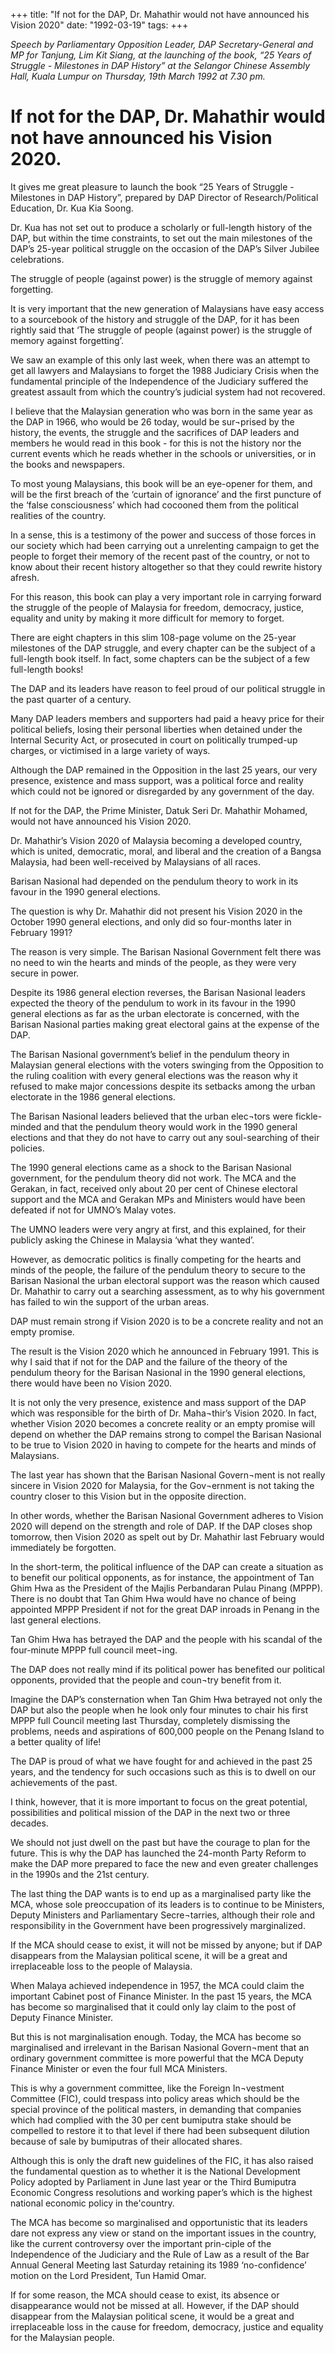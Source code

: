 +++ 
title: "If not for the DAP, Dr. Mahathir would not have announced his Vision 2020"
date: "1992-03-19"
tags:
+++

_Speech by Parliamentary Opposition Leader, DAP Secretary-General and MP for Tanjung, Lim Kit Siang, at the launching of the book, “25 Years of Struggle - Milestones in DAP History” at the Selangor Chinese Assembly Hall, Kuala Lumpur on Thursday, 19th March 1992 at 7.30 pm._

# If not for the DAP, Dr. Mahathir would not have announced his Vision 2020.

It gives me great pleasure to launch the book “25 Years of Struggle - Milestones in DAP History”, prepared by DAP Director of Research/Political Education, Dr.  Kua Kia Soong.</u>

Dr. Kua has not set out to produce a scholarly or full-length history of the DAP, but within the time constraints, to set out the main milestones of the DAP’s 25-year political struggle on the occasion of the DAP’s Silver Jubilee celebrations.

The struggle of people (against power) is the struggle of memory against forgetting.

It is very important that the new generation of Malaysians have easy access to a sourcebook of the history and struggle of the DAP, for it has been rightly said that ‘The struggle of people (against power) is the struggle of memory against forgetting’.

We saw an example of this only last week, when there was an attempt to get all lawyers and Malaysians to forget the 1988 Judiciary Crisis when the fundamental principle of the Independence of the Judiciary suffered the greatest assault from which the country’s judicial system had not recovered.

I believe that the Malaysian generation who was born in the same year as the DAP in 1966, who would 
be 26 today, would be sur¬prised by the history, the events, the struggle and the sacrifices of DAP leaders and members he would read in this book - for this is not the history nor the current events which he reads whether in the schools or universities, or in the books and newspapers.

To most young Malaysians, this book will be an eye-opener for them, and will be the first breach of the ‘curtain of ignorance’ and the first puncture of the ‘false consciousness’ which had cocooned them from the political realities of the country.

In a sense, this is a testimony of the power and success of those forces in our society which had been carrying out a unrelenting campaign to get the people to forget their memory of the recent past of the country, or not to know about their recent history altogether so that they could rewrite history afresh.

For this reason, this book can play a very important role in carrying forward the struggle of the people 
of Malaysia for freedom, democracy, justice, equality and unity by making it more difficult for memory to forget.

There are eight chapters in this slim 108-page volume on the 25-year milestones of the DAP struggle, 
and every chapter can be the subject of a full-length book itself.  In fact, some chapters can be the 
subject of a few full-length books!

The DAP and its leaders have reason to feel proud of our political struggle in the past quarter of a 
century.




Many DAP leaders members and supporters had paid a heavy price for their political beliefs, losing 
their personal liberties when detained under the Internal Security Act, or prosecuted in court on  politically trumped-up charges, or victimised in a large variety of ways.

Although the DAP remained in the Opposition in the last 25 years, our very presence, existence 
and mass support, was a political force and reality which could not be ignored or disregarded by any government of the day.

If not for the DAP, the Prime Minister, Datuk Seri Dr. Mahathir Mohamed, would not have announced his Vision 2020.

Dr. Mahathir’s Vision 2020 of Malaysia becoming a developed country, which is united, democratic, moral, and liberal and the creation of a Bangsa Malaysia, had been well-received by Malaysians of 
all races.

Barisan Nasional had depended on the pendulum theory to work in its favour in the 1990 general elections.

The question is why Dr. Mahathir did not present his Vision 2020 in the October 1990 general 
elections, and only did so four-months later in February 1991?

The reason is very simple. The Barisan Nasional Government felt there was no need to win the hearts 
and minds of the people, as they were very secure in power.

Despite its 1986 general election  reverses, the Barisan Nasional leaders expected the theory of the    pendulum to work in its favour in the 1990 general elections as far as the urban electorate is concerned,    with the Barisan Nasional parties making great electoral gains at the expense of the DAP.

The Barisan Nasional government’s belief in the pendulum theory in Malaysian general elections with 
the voters swinging from the Opposition to the ruling coalition with every general elections was the reason why it refused to make major concessions despite its setbacks among the urban electorate in 
the 1986 general elections.

The Barisan Nasional leaders believed that the urban elec¬tors were fickle-minded and that the pendulum theory would work in the 1990 general elections and that they do not have to carry out any soul-searching of their policies.

The 1990 general elections came as a shock to the Barisan Nasional government, for the pendulum 
theory did not work. The MCA and the Gerakan, in fact, received only about 20 per cent of Chinese electoral support and the MCA and Gerakan MPs and Ministers would have been defeated if not for UMNO’s Malay votes.

The UMNO leaders were very angry at first, and this explained, for their publicly asking the Chinese in Malaysia ‘what they wanted’.

However, as democratic politics is finally competing for the hearts and minds of the people, the failure 
of the pendulum theory to secure to the Barisan Nasional the urban electoral support was the reason which caused Dr. Mahathir to carry out a searching assessment, as to why his government has failed 
to win the support of the urban areas.


DAP must remain strong if Vision 2020 is to be a concrete reality and not an empty promise.

The result is the Vision 2020 which he announced in February 1991. This is why I said that if not for 
the DAP and the failure of the theory of the pendulum theory for the Barisan Nasional in the 1990 
general elections, there would have been no Vision 2020.

It is not only the very presence, existence and mass support of the DAP which was responsible for the birth of Dr. Maha¬thir’s Vision 2020. In fact, whether Vision 2020 becomes a concrete reality or an 
empty promise will depend on whether the DAP remains strong to compel the Barisan Nasional to be 
true to Vision 2020 in having to compete for the hearts and minds of Malaysians.

The last year has shown that the Barisan Nasional Govern¬ment is not really sincere in Vision 2020 for Malaysia, for the Gov¬ernment is not taking the country closer to this Vision but in the opposite direction.

In other words, whether the Barisan Nasional Government adheres to Vision 2020 will depend on the strength and role of DAP. If the DAP closes shop tomorrow, then Vision 2020 as spelt out by 
Dr. Mahathir last February would immediately be forgotten.

In the short-term, the political influence of the DAP can create a situation as to benefit our political opponents, as for instance, the appointment of Tan Ghim Hwa as the President of the Majlis Perbandaran Pulau Pinang (MPPP). There is no doubt that Tan Ghim Hwa would have no chance of being appointed MPPP President if not for the great DAP inroads in Penang in the last general elections.

Tan Ghim Hwa has betrayed the DAP and the people with his scandal of the four-minute MPPP full council meet¬ing.

The DAP does not really mind if its political power has benefited our political opponents, provided that the people and coun¬try benefit from it.

Imagine the DAP’s consternation when Tan Ghim Hwa betrayed not only the DAP but also the people when he look only four minutes to chair his first MPPP full Council meeting last Thursday, completely dismissing the problems, needs and aspirations of 600,000 people on the Penang Island to a better quality of life!

The DAP is proud of what we have fought for and achieved in the past 25 years, and the tendency for such occasions such as this is to dwell on our achievements of the past.

I think, however, that it is more important to focus on the great potential, possibilities and political mission of the DAP in the next two or three decades.

We should not just dwell on the past but have the courage to plan for the future. This is why the DAP 
has launched the 24-month Party Reform to make the DAP more prepared to face the new and even greater challenges in the 1990s and the 21st century.

The last thing the DAP wants is to end up as a marginalised party like the MCA, whose sole preoccupation of its leaders is to continue to be Ministers, Deputy Ministers and Parliamentary 
Secre¬tarries, although their role and responsibility in the Government have been progressively marginalized.


If the MCA should cease to exist, it will not be missed by anyone; but if DAP disappears from the Malaysian political scene, it will be a great and irreplaceable loss to the people of Malaysia.

When Malaya achieved independence in 1957, the MCA could claim the important Cabinet post of Finance Minister. In the past 15 years, the MCA has become so marginalised that it could only lay 
claim to the post of Deputy Finance Minister.

But this is not marginalisation enough. Today, the MCA has become so marginalised and irrelevant in 
the Barisan Nasional Govern¬ment that an ordinary government committee is more powerful that the 
MCA Deputy Finance Minister or even the four full MCA Ministers.

This is why a government committee, like the Foreign In¬vestment Committee (FIC), could trespass into policy areas which should be the special province of the political masters, in demanding that companies which had complied with the 30 per cent bumiputra stake should be compelled to restore it to that level 
if there had been subsequent dilution because of sale by bumiputras of their allocated shares.

Although this is only the draft new guidelines of the FIC, it has also raised the fundamental question as 
to whether it is the National Development Policy adopted by Parliament in June last year or the Third Bumiputra Economic Congress resolutions and working paper’s which is the highest national economic policy in the'country.

The MCA has become so marginalised and opportunistic that its leaders dare not express any view or stand on the important issues in the country, like the current controversy over the important prin-ciple 
of the Independence of the Judiciary and the Rule of Law as a result of the Bar Annual General Meeting last Saturday retaining its 1989 ‘no-confidence’ motion on the Lord President, Tun Hamid Omar.

If for some reason, the MCA should cease to exist, its absence or disappearance would not be missed 
at all. However, if the DAP should disappear from the Malaysian political scene, it would be a great 
and irreplaceable loss in the cause for freedom, democracy, justice and equality for the Malaysian people.
 
